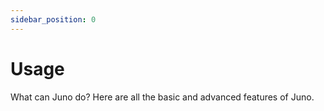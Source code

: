```yaml
---
sidebar_position: 0
---
```


# Usage

What can Juno do? Here are all the basic and advanced features of Juno.
